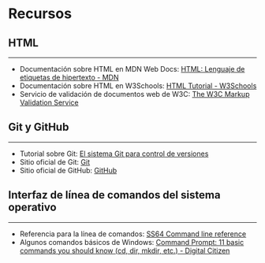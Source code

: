 # Recursos

## HTML
----------------------
- Documentación sobre HTML en MDN Web Docs: [HTML: Lenguaje de etiquetas de hipertexto - MDN](https://developer.mozilla.org/es/docs/Web/HTML)
- Documentación sobre HTML en W3Schools: [HTML Tutorial - W3Schools](https://www.w3schools.com/html/)
- Servicio de validación de documentos web de W3C: [The W3C Markup Validation Service](https://validator.w3.org/)

## Git y GitHub
----------------------
- Tutorial sobre Git: [El sistema Git para control de versiones](https://tpb708-programacionsig-2020.github.io/leccion-07-git/git)
- Sitio oficial de Git: [Git](https://git-scm.com/)
- Sitio oficial de GitHub: [GitHub](https://github.com/)

## Interfaz de línea de comandos del sistema operativo
------------------------------------------------------
- Referencia para la línea de comandos: [SS64 Command line reference](https://ss64.com/)
- Algunos comandos básicos de Windows: [Command Prompt: 11 basic commands you should know (cd, dir, mkdir, etc.) - Digital Citizen](https://www.digitalcitizen.life/command-prompt-how-use-basic-commands)
